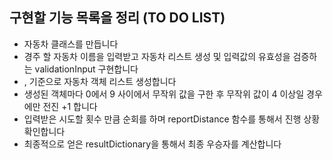 ## 구현할 기능 목록을 정리 (TO DO LIST)

- 자동차 클래스를 만듭니다
- 경주 할 자동차 이름을 입력받고 자동차 리스트 생성 및 입력값의 유효성을 검증하는 validationInput 구현합니다
- , 기준으로 자동차 객체 리스트 생성합니다
- 생성된 객체마다 0에서 9 사이에서 무작위 값을 구한 후 무작위 값이 4 이상일 경우에만 전진 +1 합니다
- 입력받은 시도할 횟수 만큼 순회를 하며 reportDistance 함수를 통해서 진행 상황 확인합니다
- 최종적으로 얻은 resultDictionary을 통해서 최종 우승자를 계산합니다
